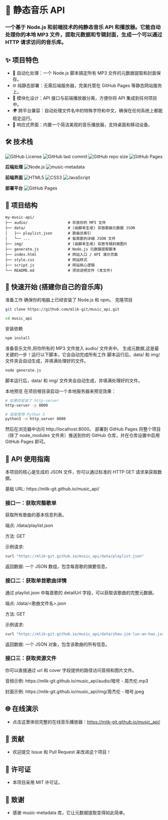 # 🎵 静态音乐 API
### 一个基于 Node.js 和前端技术的纯静态音乐 API 和播放器。它能自动处理你的本地 MP3 文件，提取元数据和专辑封面，生成一个可以通过 HTTP 请求访问的音乐库。

## ✨ 项目特色
* 🤖 自动化处理：一个 Node.js 脚本搞定所有 MP3 文件的元数据提取和封面保存。
* 🌐 纯静态部署：无需后端服务器，完美托管在 GitHub Pages 等静态网站服务上。
* 🧩 模块化设计：API 接口与前端播放器分离，方便你将 API 集成到任何项目中。
* 🌍 跨平台兼容：自动处理文件名中的特殊字符和中文，确保在任何系统上都能稳定运行。
* 📱 响应式界面：内置一个简洁美观的音乐播放器，支持桌面和移动设备。

## 🛠️ 技术栈
![GitHub License](https://img.shields.io/github/license/mlik-git/music_api)
![GitHub last commit](https://img.shields.io/github/last-commit/mlik-git/music_api)
![GitHub repo size](https://img.shields.io/github/repo-size/mlik-git/music_api)
![GitHub Pages](https://img.shields.io/badge/Deployed%20on-GitHub%20Pages-success)

**后端处理**
![Node.js](https://img.shields.io/badge/Node.js-43853D?logo=nodedotjs&logoColor=white)
![music-metadata](https://img.shields.io/badge/music--metadata-8.6.0-FF6B6B)

**前端界面**
![HTML5](https://img.shields.io/badge/HTML5-E34F26?logo=html5&logoColor=white)
![CSS3](https://img.shields.io/badge/CSS3-1572B6?logo=css3&logoColor=white)
![JavaScript](https://img.shields.io/badge/JavaScript-F7DF1E?logo=javascript&logoColor=black)

**部署平台**
![GitHub Pages](https://img.shields.io/badge/GitHub%20Pages-000000?logo=github)

## 📁 项目结构
```
my-music-api/
├── audio/                  # 存放你的 MP3 文件
├── data/                   # (由脚本生成) 存放歌曲元数据 JSON
│   ├── playlist.json       # 歌曲总索引
│   └── ...                 # 每首歌的详细 JSON 文件
├── img/                    # (由脚本生成) 存放专辑封面图片
├── generate.js             # Node.js 元数据提取脚本
├── index.html              # 网站入口 / API 演示页面
├── style.css               # 网站样式
├── script.js               # 网站核心逻辑
└── README.md               # 项目说明文件 (本文件)
```
## 🚀 快速开始 (搭建你自己的音乐库)
准备工作
确保你的电脑上已经安装了 Node.js 和 npm。
克隆项目
```bash
git clone https://github.com/mlik-git/music_api.git
```
```bash
cd music_api
```
安装依赖
```bash
npm install
```
<p>准备音乐文件,将你所有的 MP3 文件放入 audio/ 文件夹中。
生成元数据,这是最关键的一步！运行以下脚本，它会自动完成所有工作
脚本运行后，data/ 和 img/ 文件夹会自动生成，并填满处理好的文件。</p>

```bash
node generate.js
```

脚本运行后，data/ 和 img/ 文件夹会自动生成，并填满处理好的文件。

本地预览
在项目根目录启动一个本地服务器来预览效果：
```bash
# 如果你安装了 http-server
http-server -p 8000
```
```bash
# 或者使用 Python 3
python3 -m http.server 8000
```
然后在浏览器中访问 http://localhost:8000。
部署到 GitHub Pages
将整个项目（除了 node_modules 文件夹）推送到你的 GitHub 仓库，并在仓库设置中启用 GitHub Pages 即可。

## 📖 API 使用指南
本项目的核心是生成的 JSON 文件，你可以通过标准的 HTTP GET 请求来获取数据。

<p>基础 URL: https://mlik-git.github.io/music_api/</p>

### 接口一：获取完整歌单
<p>获取所有歌曲的基本信息列表。</p>
<p>端点: /data/playlist.json</p>
<p>方法: GET</p>
<p>示例请求:</p>

```bash
curl "https://mlik-git.github.io/music_api/data/playlist.json"
```

<p>返回数据: 一个 JSON 数组，包含每首歌的摘要信息。</p>

### 接口二：获取单首歌曲详情
<p>通过 playlist.json 中每首歌的 detailUrl 字段，可以获取该歌曲的完整元数据。</p>
<p>端点: /data/<歌曲文件名>.json</p>
<p>方法: GET</p>
<p>示例请求:</p>
  
```bash
curl "https://mlik-git.github.io/music_api/data/zhou-jie-lun-an-hao.json"
```

返回数据: 一个 JSON 对象，包含该歌曲的所有信息。
### 接口三：获取资源文件
<p>你可以直接通过 url 和 cover 字段提供的路径访问音频和图片文件。</p>
<p>
音频示例:
https://mlik-git.github.io/music_api/audio/暗号 - 周杰伦.mp3
</p>
<p>
封面示例:
https://mlik-git.github.io/music_api/img/周杰伦 - 暗号.jpeg
</p>

## 🌐 在线演示
* 点击这里体验完整的在线音乐播放器：https://mlik-git.github.io/music_api/

## 🤝 贡献
* 欢迎提交 Issue 和 Pull Request 来改进这个项目！

## 📄 许可证
* 本项目采用 MIT 许可证。

## 🙏 致谢
* 感谢 music-metadata 库，它让元数据提取变得如此简单。
